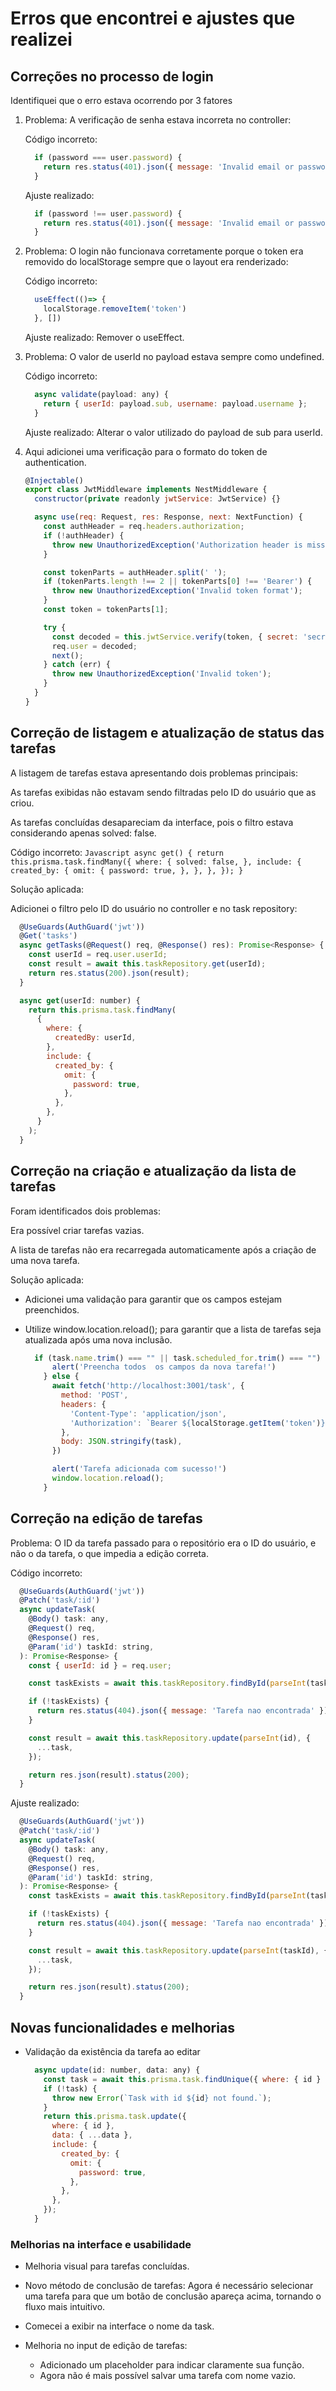 # Erros que encontrei e ajustes que realizei

## Correções no processo de login

Identifiquei que o erro estava ocorrendo por 3 fatores

1. Problema: A verificação de senha estava incorreta no controller:

    Código incorreto:  
  
      ```Javascript
        if (password === user.password) {
          return res.status(401).json({ message: 'Invalid email or password' });
        }
      ```

    Ajuste realizado:

      ```Javascript
        if (password !== user.password) {
          return res.status(401).json({ message: 'Invalid email or password' });
        }
      ```

2. Problema: O login não funcionava corretamente porque o token era removido do localStorage sempre que o layout era renderizado:

    Código incorreto:

      ```Javascript
        useEffect(()=> {
          localStorage.removeItem('token')
        }, [])
      ```

    Ajuste realizado:
      Remover o useEffect.

3. Problema: O valor de userId no payload estava sempre como undefined.

    Código incorreto:

      ```Javascript
        async validate(payload: any) {
          return { userId: payload.sub, username: payload.username };
        }
      ```

    Ajuste realizado:
      Alterar o valor utilizado do payload de sub para userId.

4. Aqui adicionei uma verificação para o formato do token de authentication.

    ```Javascript
    @Injectable()
    export class JwtMiddleware implements NestMiddleware {
      constructor(private readonly jwtService: JwtService) {}

      async use(req: Request, res: Response, next: NextFunction) {
        const authHeader = req.headers.authorization;
        if (!authHeader) {
          throw new UnauthorizedException('Authorization header is missing');
        }

        const tokenParts = authHeader.split(' ');
        if (tokenParts.length !== 2 || tokenParts[0] !== 'Bearer') {
          throw new UnauthorizedException('Invalid token format');
        }
        const token = tokenParts[1];

        try {
          const decoded = this.jwtService.verify(token, { secret: 'secretKey' });
          req.user = decoded;
          next();
        } catch (err) {
          throw new UnauthorizedException('Invalid token');
        }
      }
    }
    ```

## Correção de listagem e atualização de status das tarefas

A listagem de tarefas estava apresentando dois problemas principais:

As tarefas exibidas não estavam sendo filtradas pelo ID do usuário que as criou.

As tarefas concluídas desapareciam da interface, pois o filtro estava considerando apenas solved: false.

Código incorreto:
    ```Javascript
      async get() {
        return this.prisma.task.findMany({
          where: {
            solved: false,
          },
          include: {
            created_by: {
              omit: {
                password: true,
              },
            },
          },
        });
      }
    ```

Solução aplicada:

Adicionei o filtro pelo ID do usuário no controller e no task repository:

  ```Javascript
    @UseGuards(AuthGuard('jwt'))
    @Get('tasks')
    async getTasks(@Request() req, @Response() res): Promise<Response> {
      const userId = req.user.userId;
      const result = await this.taskRepository.get(userId);
      return res.status(200).json(result);
    }
  ```
  
  ```Javascript
    async get(userId: number) {
      return this.prisma.task.findMany(
        {
          where: {
            createdBy: userId,
          },
          include: {
            created_by: {
              omit: {
                password: true,
              },
            },
          },
        }
      );
    }
  ```

## Correção na criação e atualização da lista de tarefas

Foram identificados dois problemas:

Era possível criar tarefas vazias.

A lista de tarefas não era recarregada automaticamente após a criação de uma nova tarefa.

Solução aplicada:

- Adicionei uma validação para garantir que os campos estejam preenchidos.

- Utilize window.location.reload(); para garantir que a lista de tarefas seja atualizada após uma nova inclusão.
  
  ```Javascript
    if (task.name.trim() === "" || task.scheduled_for.trim() === "") {
        alert('Preencha todos  os campos da nova tarefa!')
      } else {
        await fetch('http://localhost:3001/task', {
          method: 'POST',
          headers: {
            'Content-Type': 'application/json',
            'Authorization': `Bearer ${localStorage.getItem('token')}`,
          },
          body: JSON.stringify(task),
        })

        alert('Tarefa adicionada com sucesso!')
        window.location.reload();
      }
  ```

## Correção na edição de tarefas

Problema: O ID da tarefa passado para o repositório era o ID do usuário, e não o da tarefa, o que impedia a edição correta.

Código incorreto:

  ```Javascript
    @UseGuards(AuthGuard('jwt'))
    @Patch('task/:id')
    async updateTask(
      @Body() task: any,
      @Request() req,
      @Response() res,
      @Param('id') taskId: string,
    ): Promise<Response> {
      const { userId: id } = req.user;

      const taskExists = await this.taskRepository.findById(parseInt(taskId));

      if (!taskExists) {
        return res.status(404).json({ message: 'Tarefa nao encontrada' });
      }

      const result = await this.taskRepository.update(parseInt(id), {
        ...task,
      });

      return res.json(result).status(200);
    }
  ```

  Ajuste realizado:

  ```Javascript
    @UseGuards(AuthGuard('jwt'))
    @Patch('task/:id')
    async updateTask(
      @Body() task: any,
      @Request() req,
      @Response() res,
      @Param('id') taskId: string,
    ): Promise<Response> {
      const taskExists = await this.taskRepository.findById(parseInt(taskId));

      if (!taskExists) {
        return res.status(404).json({ message: 'Tarefa nao encontrada' });
      }

      const result = await this.taskRepository.update(parseInt(taskId), {
        ...task,
      });

      return res.json(result).status(200);
    }
  ```

## Novas funcionalidades e melhorias

- Validação da existência da tarefa ao editar

    ```Javascript
      async update(id: number, data: any) {
        const task = await this.prisma.task.findUnique({ where: { id } });
        if (!task) {
          throw new Error(`Task with id ${id} not found.`);
        }
        return this.prisma.task.update({
          where: { id },
          data: { ...data },
          include: {
            created_by: {
              omit: {
                password: true,
              },
            },
          },
        });
      }
    ```

### Melhorias na interface e usabilidade

- Melhoria visual para tarefas concluídas.

- Novo método de conclusão de tarefas: Agora é necessário selecionar uma tarefa para que um botão de conclusão apareça acima, tornando o fluxo mais intuitivo.

- Comecei a exibir na interface o nome da task.

- Melhoria no input de edição de tarefas:
  - Adicionado um placeholder para indicar claramente sua função.
  - Agora não é mais possível salvar uma tarefa com nome vazio.
